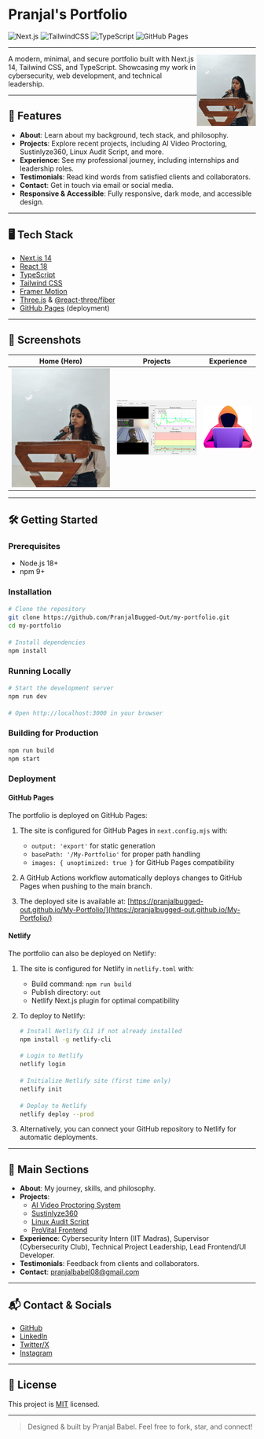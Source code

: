 # Pranjal's Portfolio

![Next.js](https://img.shields.io/badge/Next.js-14.1.4-blue?logo=nextdotjs)
![TailwindCSS](https://img.shields.io/badge/TailwindCSS-3.3.0-38B2AC?logo=tailwindcss)
![TypeScript](https://img.shields.io/badge/TypeScript-5.x-3178C6?logo=typescript)
![GitHub Pages](https://img.shields.io/badge/Deployed%20on-GitHub%20Pages-222222?logo=github)

---

<img src="public/profile.jpg" alt="Profile" width="120" align="right" />

A modern, minimal, and secure portfolio built with Next.js 14, Tailwind CSS, and TypeScript. Showcasing my work in cybersecurity, web development, and technical leadership.

---

## 🚀 Features

- **About**: Learn about my background, tech stack, and philosophy.
- **Projects**: Explore recent projects, including AI Video Proctoring, Sustinlyze360, Linux Audit Script, and more.
- **Experience**: See my professional journey, including internships and leadership roles.
- **Testimonials**: Read kind words from satisfied clients and collaborators.
- **Contact**: Get in touch via email or social media.
- **Responsive & Accessible**: Fully responsive, dark mode, and accessible design.

---

## 🖥️ Tech Stack

- [Next.js 14](https://nextjs.org/)
- [React 18](https://react.dev/)
- [TypeScript](https://www.typescriptlang.org/)
- [Tailwind CSS](https://tailwindcss.com/)
- [Framer Motion](https://www.framer.com/motion/)
- [Three.js](https://threejs.org/) & [@react-three/fiber](https://docs.pmnd.rs/react-three-fiber/getting-started/introduction)
- [GitHub Pages](https://pages.github.com/) (deployment)

---

## 📸 Screenshots

| Home (Hero) | Projects | Experience |
|:---:|:---:|:---:|
| ![Hero](public/profile.jpg) | ![Projects](public/mycover.png) | ![Experience](public/exp1.svg) |

---

## 🛠️ Getting Started

### Prerequisites
- Node.js 18+
- npm 9+

### Installation

```bash
# Clone the repository
git clone https://github.com/PranjalBugged-Out/my-portfolio.git
cd my-portfolio

# Install dependencies
npm install
```

### Running Locally

```bash
# Start the development server
npm run dev

# Open http://localhost:3000 in your browser
```

### Building for Production

```bash
npm run build
npm start
```

### Deployment

#### GitHub Pages
The portfolio is deployed on GitHub Pages:

1. The site is configured for GitHub Pages in `next.config.mjs` with:
   - `output: 'export'` for static generation
   - `basePath: '/My-Portfolio'` for proper path handling
   - `images: { unoptimized: true }` for GitHub Pages compatibility

2. A GitHub Actions workflow automatically deploys changes to GitHub Pages when pushing to the main branch.

3. The deployed site is available at: [https://pranjalbugged-out.github.io/My-Portfolio/](https://pranjalbugged-out.github.io/My-Portfolio/)

#### Netlify
The portfolio can also be deployed on Netlify:

1. The site is configured for Netlify in `netlify.toml` with:
   - Build command: `npm run build`
   - Publish directory: `out`
   - Netlify Next.js plugin for optimal compatibility

2. To deploy to Netlify:
   ```bash
   # Install Netlify CLI if not already installed
   npm install -g netlify-cli
   
   # Login to Netlify
   netlify login
   
   # Initialize Netlify site (first time only)
   netlify init
   
   # Deploy to Netlify
   netlify deploy --prod
   ```

3. Alternatively, you can connect your GitHub repository to Netlify for automatic deployments.

---

## 🌟 Main Sections

- **About**: My journey, skills, and philosophy.
- **Projects**: 
  - [AI Video Proctoring System](https://github.com/PranjalBugged-Out/video_proctor.git)
  - [Sustinlyze360](https://github.com/PranjalBugged-Out/Sustinlyze360.git)
  - [Linux Audit Script](https://github.com/PranjalBugged-Out/linux-audit-script.git)
  - [ProVital Frontend](https://github.com/PranjalBugged-Out/ProVital-Frontend.git)
- **Experience**: Cybersecurity Intern (IIT Madras), Supervisor (Cybersecurity Club), Technical Project Leadership, Lead Frontend/UI Developer.
- **Testimonials**: Feedback from clients and collaborators.
- **Contact**: [pranjalbabel08@gmail.com](mailto:pranjalbabel08@gmail.com)

---

## 📬 Contact & Socials

- [GitHub](https://github.com/PranjalBugged-Out)
- [LinkedIn](https://www.linkedin.com/in/pranjalbabel/)
- [Twitter/X](https://x.com/paribabel_04?t=uJMqisLDsczk9mtL0-p97g&s=08)
- [Instagram](https://www.instagram.com/paribabel__/)

---

## 📄 License

This project is [MIT](LICENSE) licensed.

---

> Designed & built by Pranjal Babel. Feel free to fork, star, and connect!